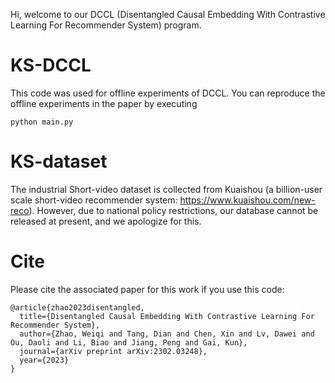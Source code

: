 Hi, welcome to our DCCL (Disentangled Causal Embedding With Contrastive Learning For Recommender System) program.

# KS-DCCL
This code was used for offline experiments of DCCL. You can reproduce the offline experiments in the paper by executing 
```
python main.py
```

# KS-dataset
The industrial Short-video dataset is collected from Kuaishou (a billion-user scale short-video recommender system: https://www.kuaishou.com/new-reco). However, due to national policy restrictions, our database cannot be released at present, and we apologize for this.

# Cite
Please cite the associated paper for this work if you use this code:
```
@article{zhao2023disentangled,
  title={Disentangled Causal Embedding With Contrastive Learning For Recommender System},
  author={Zhao, Weiqi and Tang, Dian and Chen, Xin and Lv, Dawei and Ou, Daoli and Li, Biao and Jiang, Peng and Gai, Kun},
  journal={arXiv preprint arXiv:2302.03248},
  year={2023}
}
```
